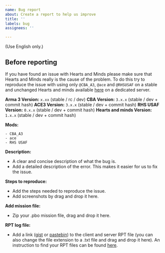 ```yaml
---
name: Bug report
about: Create a report to help us improve
title: ''
labels: bug
assignees: ''

---
```


(Use English only.)

## Before reporting

If you have found an issue with Hearts and Minds please make sure that Hearts and Minds really is the cause of the problem. To do this try to reproduce the issue with using only `@CBA_A3`, `@ace` and `@RHSUSAF` on a stable and unchanged Hearts and minds available [here](https://github.com/Vdauphin/HeartsAndMinds/releases) on a dedicated server.

**Arma 3 Version:** `x.xx` (stable / rc / dev)
**CBA Version:** `3.x.x` (stable / dev + commit hash)
**ACE3 Version:** `3.x.x` (stable / dev + commit hash)
**RHS USAF Version:** `0.x.x` (stable / dev + commit hash)
**Hearts and minds Version:** `1.x.x` (stable / dev + commit hash)

**Mods:**
```
- CBA_A3
- ace
- RHS USAF
```

**Description:**
- A clear and concise description of what the bug is.
- Add a detailed description of the error. This makes it easier for us to fix the issue.

**Steps to reproduce:**
- Add the steps needed to reproduce the issue.
- Add screenshots by drag and drop it here.

**Add mission file:**
- Zip your .pbo mission file, drag and drop it here.

**RPT log file:**
- Add a link ([gist](https://gist.github.com) or [pastebin](http://pastebin.com)) to the client and server RPT file (you can also change the file extension to a .txt file and drag and drop it here). An instruction to find your RPT files can be found [here](https://community.bistudio.com/wiki/Crash_Files#Location).
